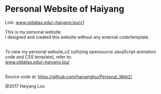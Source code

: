 # Personal Website of Haiyang

Link: www.utdallas.edu/~haiyang.lou/v1

This is my personal website.<br />
I designed and created this website without any external code/template.<br /><br />

To view my personal website_v2 (utilizing opensource JavaScript animation code and CSS template), refer to: <br />
www.utdallas.edu/~haiyang.lou/ <br /><br />

Source code at: https://github.com/haiyanglou/Personal_Web2/

@2017 Haiyang Lou
